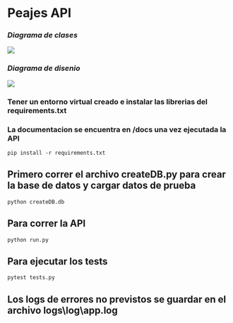 # **Peajes API**

### *Diagrama de clases*
<img src="https://i.ibb.co/xzZ1J84/diagrama-de-clases.jpg" />

### *Diagrama de disenio*
<img src="https://i.ibb.co/WB3qPdD/diagrama-dise-o.jpg" />


### Tener un **entorno virtual creado** e instalar las librerias del requirements.txt
### La documentacion se encuentra en **/docs** una vez ejecutada la API

`pip install -r requirements.txt`

## Primero correr el archivo createDB.py para crear la base de datos y cargar datos de prueba

`python createDB.db `

## Para correr la API

`python run.py `

## Para ejecutar los tests

`pytest tests.py`

## Los logs de errores no previstos se guardar en el archivo logs\log\app.log
